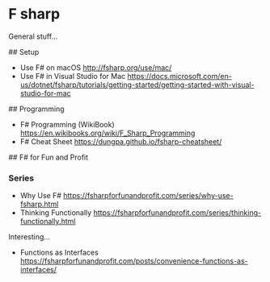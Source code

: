 # F sharp
General stuff...

## Setup
* Use F# on macOS <http://fsharp.org/use/mac/>
* Use F# in Visual Studio for Mac <https://docs.microsoft.com/en-us/dotnet/fsharp/tutorials/getting-started/getting-started-with-visual-studio-for-mac>

## Programming
* F# Programming (WikiBook) <https://en.wikibooks.org/wiki/F_Sharp_Programming>
* F# Cheat Sheet <https://dungpa.github.io/fsharp-cheatsheet/>

## F\# for Fun and Profit

### Series

* Why Use F# <https://fsharpforfunandprofit.com/series/why-use-fsharp.html>
* Thinking Functionally <https://fsharpforfunandprofit.com/series/thinking-functionally.html>

Interesting...
* Functions as Interfaces <https://fsharpforfunandprofit.com/posts/convenience-functions-as-interfaces/>

